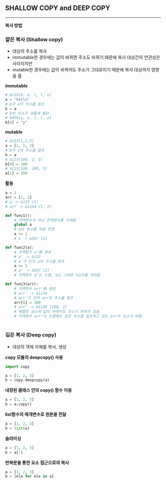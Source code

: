 ## SHALLOW COPY and DEEP COPY

---

**복사 방법**

### 얕은 복사 (Shallow copy)

- 대상의 주소를 복사
- immutable한 경우에는 값이 바뀌면 주소도 바뀌기 때문에 복사 대상간의 연관성은 사라지지만
- mutable한 경우에는 값이 바뀌어도 주소가 그대로이기 때문에 복사 대상까지 영향을 줌

**immutable**

```python
# &123[h, e, l, l, o]
a = "hello"
# b가 a의 주소를 참조
b = a
# b의 주소가 새롭게 할당
# &456[y, e, l, l, o]
b[0] = "y"
```

**mutable**

```python
# &123[1,2,3]
a = [1, 2, 3]
# b가 a의 주소를 참조
b = a
# &123[100, 2, 3]
b[0] = 100
# &123[100, 200, 3]
a[1] = 200
```

**활용**

```python
a = 1
arr = [1, 2]
# a -> &123 [1]
# arr -> &1234 [1, 2]

def func1():
	# 지역변수가 아닌 전역변수를 가져옴
	global a
	# a의 주소를 직접 변경
	a += 1
	# a -> &567 [2]

def func2(a):
	# 지역변수 a'를 생성
	# a' -> &123
	# a'가 인자 a의 주소를 참조
	a += 1
	# a' -> &567 [2]
	# 지역변수 a'는 소멸, a는 그대로 %123을 가리킴

def func3(arr):
	# 지역변수 arr'를 생성
	# arr' -> &1234
	# arr'가 인자 arr의 주소를 참조
	arr[0] = 100
	# arr' -> &1234 [100, 2]
	# 배열은 요소의 값이 바뀌어도 주소가 바뀌지 않음
	# 지역변수 arr'이 소멸해도 같은 주소를 참조하고 있는 arr의 요소가 바뀜
```

#

### 깊은 복사 (Deep copy)

- 대상의 객체 자체를 복사, 생성

**copy 모듈의 deepcopy() 사용**

```python
import copy

a = [1, 2, 3]
b = copy.deepcopy(a)
```

**내장된 클래스 안의 copy() 함수 이용**

```python
a = [1, 2, 3]
b = a.copy()
```

**list함수의 매개변수로 원본을 전달**

```python
a = [1, 2, 3]
b = list(a)
```

**슬라이싱**

```python
a = [1, 2, 3]
b = a[:]
```

**반복문을 통한 요소 접근으로의 복사**

```python
a = [1, 2, 3]
b = [ele for ele in a]
```
